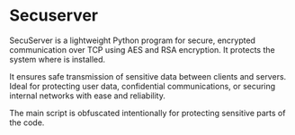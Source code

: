 # Secuserver
SecuServer is a lightweight Python program for secure, encrypted 
communication over TCP using AES and RSA encryption. It protects the system
where is installed.

It ensures safe transmission of sensitive data between clients and servers. 
Ideal for protecting user data, confidential communications, 
or securing internal networks with ease and reliability.

The main script is obfuscated intentionally for protecting sensitive parts of the code.
